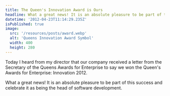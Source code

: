 ```yaml
---
title: The Queen's Innovation Award is Ours
headline: What a great news! It is an absolute pleasure to be part of this success
datetime: '2012-04-23T11:14:29.235Z'
isPublished: true
image: 
  src: '/resources/posts/award.webp'
  alt: 'Queens Innovation Award Symbol'
  width: 400
  height: 280
---
```

Today I heard from my director that our company received a letter from the Secretary of the Queens Awards for Enterprise to say we won the Queen's Awards for Enterprise: Innovation 2012. 

What a great news! It is an absolute pleasure to be part of this success and celebrate it as being the head of software development.